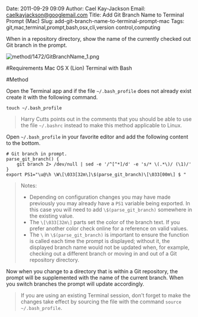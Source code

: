 Date: 2011-09-29 09:09
Author: Cael Kay-Jackson
Email: caelkayjackson@googlemail.com
Title: Add Git Branch Name to Terminal Prompt (Mac)
Slug: add-git-branch-name-to-terminal-prompt-mac
Tags: git,mac,terminal,prompt,bash,osx,cli,version control,computing

When in a repository directory, show the name of the currently checked out Git branch in the prompt.



![method/1472/GitBranchName_1.png](/static/images/method/1472/GitBranchName_1.png)




#Requirements
Mac OS X (Lion)
Terminal with Bash


#Method

Open the Terminal app and if the file `~/.bash_profile` does not already exist create it with the following command.

`touch ~/.bash_profile`



>Harry Cutts points out in the comments that you should be able to use the file `~/.bashrc` instead to make this method applicable to Linux.
>


Open `~/.bash_profile` in your favorite editor and add the following content to the bottom.

    # Git branch in prompt.
    parse_git_branch() {
        git branch 2> /dev/null | sed -e '/^[^*]/d' -e 's/* \(.*\)/ (\1)/'
    }
    export PS1="\u@\h \W\[\033[32m\]\$(parse_git_branch)\[\033[00m\] $ "



>Notes:
>
>* Depending on configuration changes you may have made previously you may already have a `PS1` variable being exported. In this case you will need to add `\$(parse_git_branch)` somewhere in the existing value.
>* The `\[\033[32m\]` parts set the color of the branch text. If you prefer another color check online for a reference on valid values.
>* The `\` in `\$(parse_git_branch)` is important to ensure the function is called each time the prompt is displayed; without it, the displayed branch name would not be updated when, for example, checking out a different branch or moving in and out of a Git repository directory.
>


Now when you change to a directory that is within a Git repository, the prompt will be supplemented with the name of the current branch. When you switch branches the prompt will update accordingly.




>If you are using an existing Terminal session, don't forget to make the changes take effect by sourcing the file with the command `source ~/.bash_profile`.






